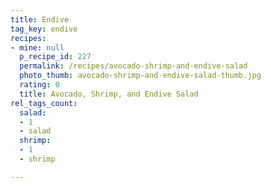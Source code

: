 ```yaml
---
title: Endive
tag_key: endive
recipes:
- mine: null
  p_recipe_id: 227
  permalink: /recipes/avocado-shrimp-and-endive-salad
  photo_thumb: avocado-shrimp-and-endive-salad-thumb.jpg
  rating: 0
  title: Avocado, Shrimp, and Endive Salad
rel_tags_count:
  salad:
  - 1
  - salad
  shrimp:
  - 1
  - shrimp

---
```

